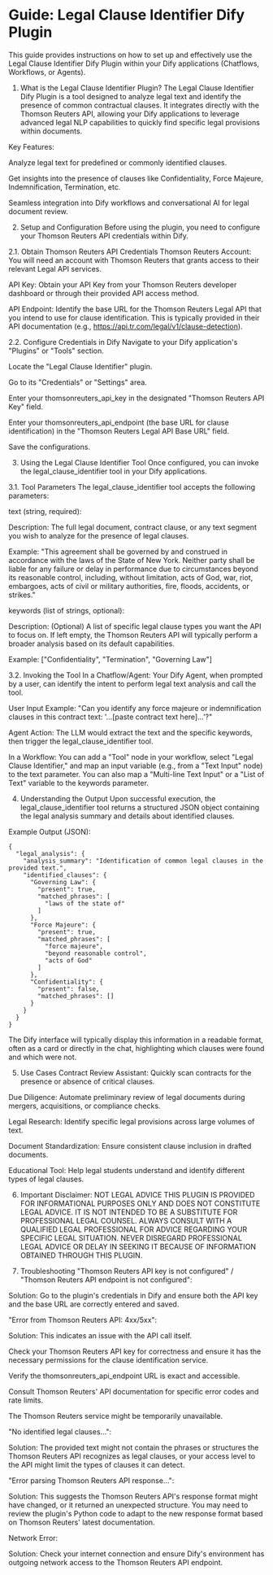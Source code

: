 # Guide: Legal Clause Identifier Dify Plugin
This guide provides instructions on how to set up and effectively use the Legal Clause Identifier Dify Plugin within your Dify applications (Chatflows, Workflows, or Agents).

1. What is the Legal Clause Identifier Plugin?
The Legal Clause Identifier Dify Plugin is a tool designed to analyze legal text and identify the presence of common contractual clauses. It integrates directly with the Thomson Reuters API, allowing your Dify applications to leverage advanced legal NLP capabilities to quickly find specific legal provisions within documents.

Key Features:

Analyze legal text for predefined or commonly identified clauses.

Get insights into the presence of clauses like Confidentiality, Force Majeure, Indemnification, Termination, etc.

Seamless integration into Dify workflows and conversational AI for legal document review.

2. Setup and Configuration
Before using the plugin, you need to configure your Thomson Reuters API credentials within Dify.

2.1. Obtain Thomson Reuters API Credentials
Thomson Reuters Account: You will need an account with Thomson Reuters that grants access to their relevant Legal API services.

API Key: Obtain your API Key from your Thomson Reuters developer dashboard or through their provided API access method.

API Endpoint: Identify the base URL for the Thomson Reuters Legal API that you intend to use for clause identification. This is typically provided in their API documentation (e.g., https://api.tr.com/legal/v1/clause-detection).

2.2. Configure Credentials in Dify
Navigate to your Dify application's "Plugins" or "Tools" section.

Locate the "Legal Clause Identifier" plugin.

Go to its "Credentials" or "Settings" area.

Enter your thomsonreuters_api_key in the designated "Thomson Reuters API Key" field.

Enter your thomsonreuters_api_endpoint (the base URL for clause identification) in the "Thomson Reuters Legal API Base URL" field.

Save the configurations.

3. Using the Legal Clause Identifier Tool
Once configured, you can invoke the legal_clause_identifier tool in your Dify applications.

3.1. Tool Parameters
The legal_clause_identifier tool accepts the following parameters:

text (string, required):

Description: The full legal document, contract clause, or any text segment you wish to analyze for the presence of legal clauses.

Example: "This agreement shall be governed by and construed in accordance with the laws of the State of New York. Neither party shall be liable for any failure or delay in performance due to circumstances beyond its reasonable control, including, without limitation, acts of God, war, riot, embargoes, acts of civil or military authorities, fire, floods, accidents, or strikes."

keywords (list of strings, optional):

Description: (Optional) A list of specific legal clause types you want the API to focus on. If left empty, the Thomson Reuters API will typically perform a broader analysis based on its default capabilities.

Example: ["Confidentiality", "Termination", "Governing Law"]

3.2. Invoking the Tool
In a Chatflow/Agent:
Your Dify Agent, when prompted by a user, can identify the intent to perform legal text analysis and call the tool.

User Input Example: "Can you identify any force majeure or indemnification clauses in this contract text: '...[paste contract text here]...'?"

Agent Action: The LLM would extract the text and the specific keywords, then trigger the legal_clause_identifier tool.

In a Workflow:
You can add a "Tool" node in your workflow, select "Legal Clause Identifier," and map an input variable (e.g., from a "Text Input" node) to the text parameter. You can also map a "Multi-line Text Input" or a "List of Text" variable to the keywords parameter.

4. Understanding the Output
Upon successful execution, the legal_clause_identifier tool returns a structured JSON object containing the legal analysis summary and details about identified clauses.

Example Output (JSON):
```
{
  "legal_analysis": {
    "analysis_summary": "Identification of common legal clauses in the provided text.",
    "identified_clauses": {
      "Governing Law": {
        "present": true,
        "matched_phrases": [
          "laws of the state of"
        ]
      },
      "Force Majeure": {
        "present": true,
        "matched_phrases": [
          "force majeure",
          "beyond reasonable control",
          "acts of God"
        ]
      },
      "Confidentiality": {
        "present": false,
        "matched_phrases": []
      }
    }
  }
}
```
The Dify interface will typically display this information in a readable format, often as a card or directly in the chat, highlighting which clauses were found and which were not.

5. Use Cases
Contract Review Assistant: Quickly scan contracts for the presence or absence of critical clauses.

Due Diligence: Automate preliminary review of legal documents during mergers, acquisitions, or compliance checks.

Legal Research: Identify specific legal provisions across large volumes of text.

Document Standardization: Ensure consistent clause inclusion in drafted documents.

Educational Tool: Help legal students understand and identify different types of legal clauses.

6. Important Disclaimer: NOT LEGAL ADVICE
THIS PLUGIN IS PROVIDED FOR INFORMATIONAL PURPOSES ONLY AND DOES NOT CONSTITUTE LEGAL ADVICE. IT IS NOT INTENDED TO BE A SUBSTITUTE FOR PROFESSIONAL LEGAL COUNSEL. ALWAYS CONSULT WITH A QUALIFIED LEGAL PROFESSIONAL FOR ADVICE REGARDING YOUR SPECIFIC LEGAL SITUATION. NEVER DISREGARD PROFESSIONAL LEGAL ADVICE OR DELAY IN SEEKING IT BECAUSE OF INFORMATION OBTAINED THROUGH THIS PLUGIN.

7. Troubleshooting
"Thomson Reuters API key is not configured" / "Thomson Reuters API endpoint is not configured":

Solution: Go to the plugin's credentials in Dify and ensure both the API key and the base URL are correctly entered and saved.

"Error from Thomson Reuters API: 4xx/5xx":

Solution: This indicates an issue with the API call itself.

Check your Thomson Reuters API key for correctness and ensure it has the necessary permissions for the clause identification service.

Verify the thomsonreuters_api_endpoint URL is exact and accessible.

Consult Thomson Reuters' API documentation for specific error codes and rate limits.

The Thomson Reuters service might be temporarily unavailable.

"No identified legal clauses...":

Solution: The provided text might not contain the phrases or structures the Thomson Reuters API recognizes as legal clauses, or your access level to the API might limit the types of clauses it can detect.

"Error parsing Thomson Reuters API response...":

Solution: This suggests the Thomson Reuters API's response format might have changed, or it returned an unexpected structure. You may need to review the plugin's Python code to adapt to the new response format based on Thomson Reuters' latest documentation.

Network Error:

Solution: Check your internet connection and ensure Dify's environment has outgoing network access to the Thomson Reuters API endpoint.